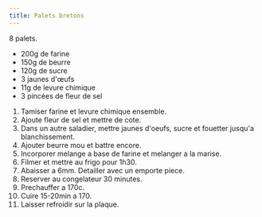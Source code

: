 ```yaml
---
title: Palets bretons
---
```


8 palets.

- 200g de farine
- 150g de beurre
- 120g de sucre
- 3 jaunes d'œufs
- 11g de levure chimique
- 3 pincées de fleur de sel

1. Tamiser farine et levure chimique ensemble.
1. Ajoute fleur de sel et mettre de cote.
1. Dans un autre saladier, mettre jaunes d'oeufs, sucre et fouetter jusqu'a blanchissement.
1. Ajouter beurre mou et battre encore.
1. Incorporer melange a base de farine et melanger a la marise.
1. Filmer et mettre au frigo pour 1h30.
1. Abaisser a 6mm. Detailler avec un emporte piece.
1. Reserver au congelateur 30 minutes.
1. Prechauffer a 170c.
1. Cuire 15-20min a 170.
1. Laisser refroidir sur la plaque.
